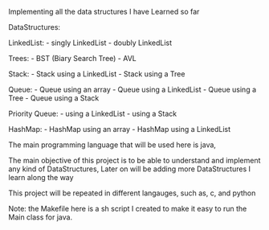 Implementing all the data structures I have Learned so far

DataStructures:

LinkedList:
    - singly LinkedList
    - doubly LinkedList

Trees:
    - BST (Biary Search Tree)
    - AVL

Stack:
    - Stack using a LinkedList
    - Stack using a Tree

Queue:
    - Queue using an array
    - Queue using a LinkedList
    - Queue using a Tree
    - Queue using a Stack

Priority Queue:
    - using a LinkedList
    - using a Stack

HashMap:
    - HashMap using an array
    - HashMap using a LinkedList

The main programming language that will be used here is java,

The main objective of this project is to be able to understand and implement any kind of DataStructures, Later on will be adding more DataStructures I learn along the way

This project will be repeated in different langauges, such as, c, and python

Note: the Makefile here is a sh script I created to make it easy to run the Main class for java.

